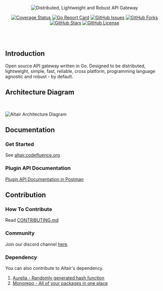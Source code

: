 <p align="center">
  <img src="https://altair.codefluence.org/altair.png" alt="Distributed, Lightweight and Robust API Gateway"></img>
</p>

<p align="center">
  <a href="https://coveralls.io/github/codefluence-x/altair?branch=master"><img src="https://coveralls.io/repos/github/codefluence-x/altair/badge.svg?branch=master" alt="Coverage Status"></a>
  <a href="https://goreportcard.com/report/github.com/codefluence-x/altair"><img src="https://goreportcard.com/badge/github.com/codefluence-x/altair" alt="Go Report Card"></a>
  <a href="https://github.com/codefluence-x/altair/issues"><img src="https://img.shields.io/github/issues/codefluence-x/altair" alt="GitHub Issues"></a>
  <a href="https://github.com/codefluence-x/altair/network"><img src="https://img.shields.io/github/forks/codefluence-x/altair" alt="GitHub Forks"></a>
  <a href="https://github.com/codefluence-x/altair/stargazers"><img src="https://img.shields.io/github/stars/codefluence-x/altair" alt="GitHub Stars"></a>
  <a href="https://github.com/codefluence-x/altair/blob/master/LICENSE"><img src="https://img.shields.io/github/license/codefluence-x/altair" alt="GitHub License"></a>
</p>

<br><br>

## Introduction

Open source API gateway written in Go. Designed to be distributed, lightweight, simple, fast, reliable, cross platform, programming language agnostic and robust - by default.

## Architecture Diagram

<br>

![Altair Architecture Diagram](https://user-images.githubusercontent.com/20650401/79699757-a2337d00-82bb-11ea-8103-25e6917545bd.png)

## Documentation

### Get Started

See [altair.codefluence.org](http://altair.codefluence.org/)

### Plugin API Documentation

[Plugin API Documentation in Postman](https://documenter.getpostman.com/view/3666028/SzmcZJ79?version=latest#b870ae5a-b305-4016-8155-4899af1f26b1)

## Contribution

### How To Contribute

Read [CONTRIBUTING.md](https://github.com/codefluence-x/altair/blob/master/CONTRIBUTING.md)

### Community

Join our discord channel [here](https://discord.gg/jK5TS8X8).

### Dependency

You can also contribute to Altair's dependency.

1. [Aurelia - Randomly generated hash function](https://github.com/codefluence-x/aurelia)
2. [Monorepo - All of your packages in one place](https://github.com/codefluence-x/monorepo)
